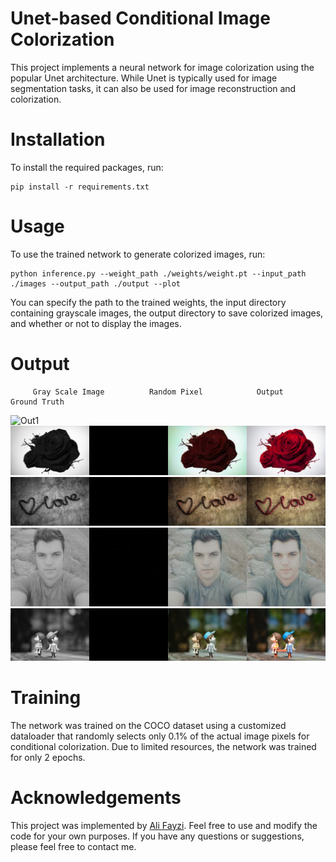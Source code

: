 # Unet-based Conditional Image Colorization
This project implements a neural network for image colorization using the popular Unet architecture. While Unet is typically used for image segmentation tasks, it can also be used for image reconstruction and colorization.

# Installation
To install the required packages, run:
```
pip install -r requirements.txt
```
# Usage
To use the trained network to generate colorized images, run:
```
python inference.py --weight_path ./weights/weight.pt --input_path ./images --output_path ./output --plot
```
You can specify the path to the trained weights, the input directory containing grayscale images, the output directory to save colorized images, and whether or not to display the images.

# Output
         Gray Scale Image		   Random Pixel		       Output	              Ground Truth	
![Out1](https://github.com/Ali-Fayzi/colourisation/blob/master/output/images_pexels-jovana-nesic-593655.jpg?raw=true)
![Out2](https://github.com/Ali-Fayzi/colourisation/blob/master/output/images_1162413.jpg?raw=true)
![Out3](https://github.com/Ali-Fayzi/colourisation/blob/master/output/images_1162415.jpg?raw=true)
![Out4](https://github.com/Ali-Fayzi/colourisation/blob/master/output/images_live_.cid.png?raw=true)
![Out5](https://github.com/Ali-Fayzi/colourisation/blob/master/output/images_pexels-suparada-intharoek-1767434.jpg?raw=true)

# Training
The network was trained on the COCO dataset using a customized dataloader that randomly selects only 0.1% of the actual image pixels for conditional colorization. Due to limited resources, the network was trained for only 2 epochs.

# Acknowledgements
This project was implemented by [Ali Fayzi](https://www.linkedin.com/in/ali-fayzi-28433a138/). Feel free to use and modify the code for your own purposes. If you have any questions or suggestions, please feel free to contact me.
